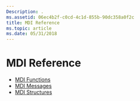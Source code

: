 ```yaml
---
Description: .
ms.assetid: 06ec4b2f-c0cd-4c1d-855b-90dc358a0f2c
title: MDI Reference
ms.topic: article
ms.date: 05/31/2018
---
```


# MDI Reference

-   [MDI Functions](multiple-document-interface-functions.md)
-   [MDI Messages](multiple-document-interface-messages.md)
-   [MDI Structures](multiple-document-interface-structures.md)

 

 



